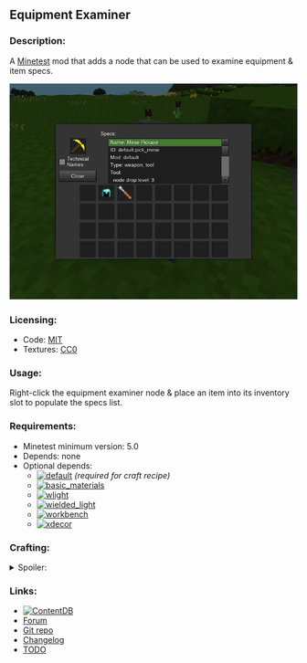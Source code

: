 ## Equipment Examiner

### Description:

A [Minetest](https://www.minetest.net/) mod that adds a node that can be used to examine equipment & item specs.

![screenshot](screenshot.png)

### Licensing:

- Code: [MIT](LICENSE.txt)
- Textures: [CC0](textures//sources.txt)

### Usage:

Right-click the equipment examiner node & place an item into its inventory slot to populate the specs list.

### Requirements:

- Minetest minimum version: 5.0
- Depends: none
- Optional depends:
	- [![default](https://img.shields.io/static/v1?label=GitHub&message=default&color=%23375a7f&logo=github)](https://github.com/minetest/minetest_game/tree/master/mods/default) *(required for craft recipe)*
	- [![basic_materials](https://img.shields.io/static/v1?label=ContentDB&message=basic_materials&color=%23375a7f&logo=minetest)](https://content.minetest.net/packages/VanessaE/basic_materials/)
	- [![wlight](https://img.shields.io/static/v1?label=ContentDB&message=wlight&color=%23375a7f&logo=minetest)](https://content.minetest.net/packages/AntumDeluge/wlight/)
	- [![wielded_light](https://img.shields.io/static/v1?label=ContentDB&message=&color=%23375a7f&logo=minetest)](https://content.minetest.net/packages/bell07/wielded_light/)
	- [![workbench](https://img.shields.io/static/v1?label=GitHub&message=workbench&color=%23375a7f&logo=minetest)](https://github.com/AntumMT/mod-workbench)
	- [![xdecor](https://img.shields.io/static/v1?label=ContentDB&message=xdecor&color=%23375a7f&logo=minetest)](https://content.minetest.net/packages/jp/xdecor/)

### Crafting:

<details>
<summary>Spoiler:</summary>

Key:
- d:s = default:steel_ingot (wrought iron ingot)
- d:b = default:bronze_ingot (bronze ingot)
- d:o = default:obsidianbrick (obsidian brick)
- b:i = basic_materials:ic (simple integrated circuit)

<blockquote>

Without `basic_materials`:
```
┌─────┬─────┬─────┐
│ d:s │ d:b │ d:s │
├─────┼─────┼─────┤
│ d:b │ d:o │ d:b │
├─────┼─────┼─────┤
│ d:s │ d:b │ d:s │
└─────┴─────┴─────┘
```

With `basic_materials`:
```
┌─────┬─────┬─────┐
│ d:s │ d:b │ d:s │
├─────┼─────┼─────┤
│ d:b │ b:i │ d:b │
├─────┼─────┼─────┤
│ d:s │ d:b │ d:s │
└─────┴─────┴─────┘
```

</blockquote>
</details>

### Links:

- [![ContentDB](https://img.shields.io/static/v1?label=ContentDB&message=equip_exam&color=%23375a7f&logo=minetest)](https://content.minetest.net/packages/AntumDeluge/equip_exam/)
- [Forum](https://forum.minetest.net/viewtopic.php?t=26618)
- [Git repo](https://github.com/AntumMT/mod-equip_exam)
- [Changelog](changelog.txt)
- [TODO](TODO.txt)
